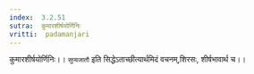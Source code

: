 ```yaml
---
index:  3.2.51
sutra:  कुमारशीर्षयोर्णिनिः
vritti:  padamanjari
---
```


कुमारशीर्षयोर्णिनिः।। `सुप्यजातौ` इति सिद्धेऽताच्छीत्यार्थमिदं वचनम्,शिरसः, शीर्षभावार्थ च।।
